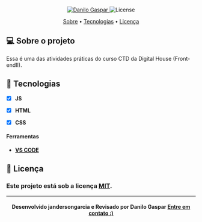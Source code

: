 <p align="center">
   <img src="" alt="" />
</p>

<!-- Badges -->
<p align="center">
   <a href="https://www.linkedin.com/in/danilo-gaspar98/">
      <img alt="Danilo Gaspar" src="https://img.shields.io/badge/LinkedIn%20--%20-Danilo%20Gaspar-blue" />
   </a>
  <img alt="License" src="https://img.shields.io/badge/license-MIT-blue">
</p>

<!-- Indice-->
<p align="center">
 <a href="#-sobre-o-projeto">Sobre</a> •
 <a href="#-Tecnologias">Tecnologias</a> • 
 <a href="#-licença">Licença</a>
</p>

<!--Sobre o projeto-->
## 💻 Sobre o projeto

Essa é uma das atividades práticas do curso CTD da Digital House (Front-endII). 



<!--layout-->
## 🚀  Tecnologias 
- [x]  **JS**
- [x] **HTML**
- [x] **CSS**


#### Ferramentas
- [**VS CODE**]()

<!--License session-->
## 📝 Licença
### Este projeto está sob a licença [MIT](./LICENSE).
---

<h4 align=center>Desenvolvido jandersongarcia e Revisado por Danilo Gaspar <a href="https://idolink.bio/redessociaisdg"> <strong>Entre em contato</strong> :)</a></a></h4>



